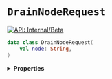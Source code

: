 # `DrainNodeRequest`


[![API: Internal/Beta](https://img.shields.io/static/v1?label=API&message=Internal/Beta&color=red&style=flat-square)](/docs/developer-guide/core/api-conventions.md)



```kotlin
data class DrainNodeRequest(
    val node: String,
)
```

<details>
<summary>
<b>Properties</b>
</summary>

<details>
<summary>
<code>node</code>: <code><code><a href='https://kotlinlang.org/api/latest/jvm/stdlib/kotlin/-string/'>String</a></code></code>
</summary>





</details>



</details>

